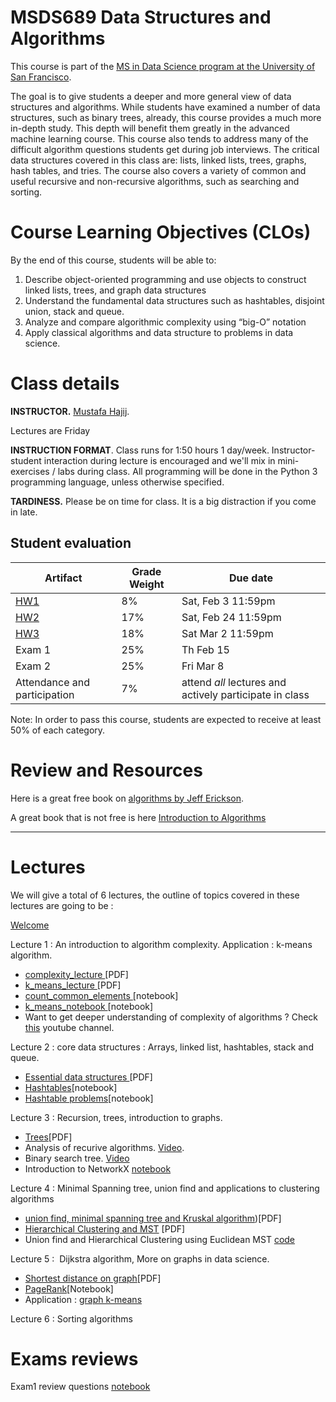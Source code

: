 MSDS689 Data Structures and Algorithms
=======

This course is part of the [MS in Data Science program at the University of San Francisco](https://www.usfca.edu/arts-sciences/graduate-programs/data-science).

The goal is to give students a deeper and more general view of data structures and algorithms. While students have examined a number of data structures, such as binary trees, already, this course provides a much more in-depth study. This depth will benefit them greatly in the advanced machine learning course. This course also tends to address many of the difficult algorithm questions students get during job interviews. The critical data structures covered in this class are: lists, linked lists, trees, graphs, hash tables, and tries. The course also covers a variety of common and useful recursive and non-recursive algorithms, such as searching and sorting.


# Course Learning Objectives (CLOs)

By the end of this course, students will be able to:

1. Describe object-oriented programming and use objects to construct linked lists, trees, and graph data structures
2. Understand the fundamental data structures such as hashtables, disjoint union, stack and queue.
3. Analyze and compare algorithmic complexity using “big-O” notation
4. Apply classical algorithms and data structure to problems in data science.
   



# Class details

**INSTRUCTOR.** [Mustafa Hajij](https://www.usfca.edu/faculty/mustafa-hajij).

<!--
* My office is room 607 @ 101 Howard
-->


Lectures are Friday 


**INSTRUCTION FORMAT**. Class runs for 1:50 hours 1 day/week. Instructor-student interaction during lecture is encouraged and we'll mix in mini-exercises / labs during class. All programming will be done in the Python 3 programming language, unless otherwise specified.

**TARDINESS.** Please be on time for class. It is a big distraction if you come in late.

## Student evaluation

| Artifact | Grade Weight | Due date |
|--------|--------|--------|
|[HW1](https://github.com/USFCA-MSDS/MSDS_689/blob/main/projects/HW1.md)| 8% | Sat, Feb 3 11:59pm |
|[HW2](https://github.com/USFCA-MSDS/MSDS_689/blob/main/projects/HW2.md)| 17% | Sat, Feb 24 11:59pm |
|[HW3](https://github.com/USFCA-MSDS/MSDS_689/blob/main/projects/HW3.md)| 18% | Sat Mar 2 11:59pm |
|Exam 1| 25%| Th Feb 15 |
|Exam 2| 25%| Fri Mar 8 |
|Attendance and participation | 7%| attend _all_ lectures and actively participate in class  |


Note: In order to pass this course, students are expected to receive at least 50% of each category.


# Review and Resources

Here is a great free book on [algorithms by Jeff Erickson](http://jeffe.cs.illinois.edu/teaching/algorithms/).

A great book that is not free is here [Introduction to Algorithms](https://www.amazon.com/Introduction-Algorithms-fourth-Thomas-Cormen/dp/026204630X/ref=sr_1_1?keywords=introduction+to+algorithms&qid=1674784191&sprefix=introduction+t%2Caps%2C174&sr=8-1)



__________________

# Lectures

We will give a total of 6 lectures, the outline of topics covered in these lectures are going to be : 

[Welcome](https://github.com/USFCA-MSDS/MSDS_689/blob/main/lectures/welcome_.pdf)

Lecture 1 : An introduction to algorithm complexity. Application : k-means algorithm. 

   * [ complexity_lecture ](https://github.com/USFCA-MSDS/MSDS_689/blob/main/lectures/complexity_.pdf)[PDF]
   * [ k_means_lecture ](https://github.com/USFCA-MSDS/MSDS_689/blob/main/lectures/K_means_lecture.pdf)[PDF]
   * [ count_common_elements ](https://github.com/USFCA-MSDS/MSDS_689/blob/main/notebooks/count_common_elements.ipynb)[notebook]
   * [ k_means_notebook ](https://github.com/USFCA-MSDS/MSDS_689/blob/main/notebooks/k_means.ipynb)[notebook]
   *  Want to get deeper understanding of complexity of algorithms ? Check [this](https://www.youtube.com/watch?v=vNOop-Qxzcg&list=PLQfaHkBRINsx9IPH8GI2RaRWMN68jyUV_) youtube channel.
  

Lecture 2 : core data structures : Arrays, linked list, hashtables, stack and queue. 
   * [ Essential data structures ](https://github.com/USFCA-MSDS/MSDS_689/blob/main/lectures/essential-data-structures_.pdf)[PDF]
   * [Hashtables](https://github.com/USFCA-MSDS/MSDS_689/blob/main/notebooks/hashtable.ipynb)[notebook]
   * [Hashtable problems](https://github.com/USFCA-MSDS/MSDS_689/blob/main/notebooks/Hashtable_Questions.ipynb)[notebook]

Lecture 3 : Recursion, trees, introduction to graphs.
   * [Trees](https://github.com/USFCA-MSDS/MSDS_689/blob/main/lectures/trees.pdf)[PDF]
   * Analysis of recurive algorithms. [Video](https://www.youtube.com/watch?v=npPsc8vTT7Y&list=PLQfaHkBRINszD1kQmn1YM2RPjenZbmVDM).
   * Binary search tree. [Video](https://www.youtube.com/watch?v=6hSXYFHj8GQ&list=PLQfaHkBRINswfXipCssy1XcJzMd3f_fVs)
   * Introduction to NetworkX [notebook](https://github.com/USFCA-MSDS/MSDS_689/blob/main/notebooks/networkx--.ipynb)

Lecture 4 : Minimal Spanning tree, union find and applications to clustering algorithms
   * [ union find, minimal spanning tree and Kruskal algorithm](https://github.com/USFCA-MSDS/MSDS_689/blob/main/lectures/Minimal%20Spanning%20Tree%20and%20applications%20in%20clustering.pdf))[PDF]
   * [Hierarchical Clustering and MST](https://github.com/USFCA-MSDS/MSDS_689/blob/main/lectures/graph%20algo%20in%20ML.pdf) [PDF]
   * Union find and Hierarchical Clustering using Euclidean MST [code](https://github.com/USFCA-MSDS/MSDS_689/blob/main/notebooks/hierarchical_clustering_using_MST-.ipynb)


Lecture 5 :  Dijkstra algorithm, More on graphs in data science.
   * [Shortest distance on graph](https://github.com/USFCA-MSDS/MSDS_689/blob/main/lectures/Dijekstra_algorithm.pdf)[PDF]
   * [PageRank](https://github.com/USFCA-MSDS/MSDS_689/blob/main/notebooks/page_rank.ipynb)[Notebook]
   * Application : [graph k-means](https://github.com/USFCA-MSDS/MSDS_689/blob/main/notebooks/graphkmeans.ipynb)

Lecture 6 : Sorting algorithms

# Exams reviews

Exam1 review questions [notebook](https://github.com/USFCA-MSDS/MSDS_689/blob/main/notebooks/questions_exam1.ipynb)

